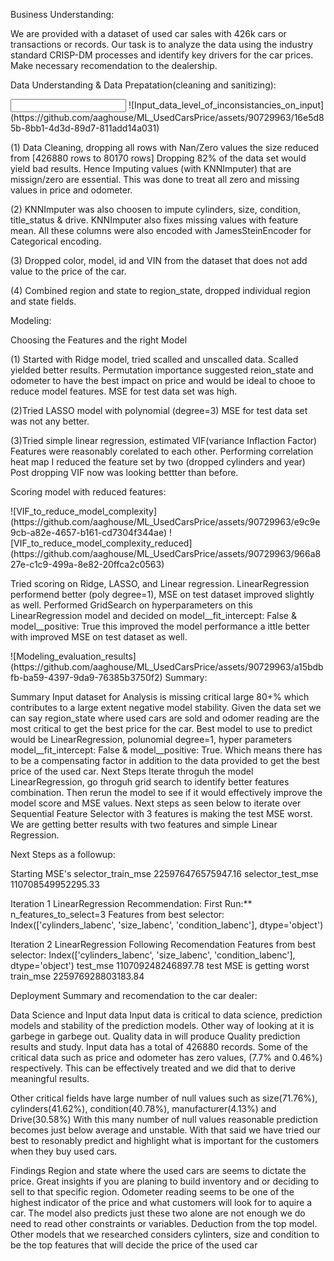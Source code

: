 Business Understanding:

We are provided with a dataset of used car sales with 426k cars or transactions or records. Our task is to analyze the data using the industry standard CRISP-DM processes and identify key drivers for the car prices. Make necessary recomendation to the dealership.

Data Understanding & Data Prepatation(cleaning and sanitizing):

<Input Data understanding image> 
![Input_data_level_of_inconsistancies_on_input](https://github.com/aaghouse/ML_UsedCarsPrice/assets/90729963/16e5d85b-8bb1-4d3d-89d7-811add14a031)

(1) Data Cleaning, dropping all rows with Nan/Zero values the size reduced from [426880 rows to 80170 rows] Dropping 82% of the data set would yield bad results. Hence Imputing values (with KNNImputer) that are missign/zero are essential. This was done to treat all zero and missing values in price and odometer.

(2) KNNImputer was also choosen to impute cylinders, size, condition, title_status & drive. KNNImputer also fixes missing values with feature mean.  All these columns were also encoded with JamesSteinEncoder for Categorical encoding.

(3) Dropped color, model, id and VIN from the dataset that does not add value to the price of the car.

(4) Combined region and state to region_state, dropped individual region and state fields.

Modeling:

Choosing the Features and the right Model

(1) Started with Ridge model, tried scalled and unscalled data. Scalled yielded better results. Permutation importance suggested reion_state and odometer to have the best impact on price and would be ideal to chooe to reduce model features. MSE for test data set was high.

(2)Tried LASSO model with polynomial (degree=3) MSE for test data set was not any better.

(3)Tried simple linear regression, estimated VIF(variance Inflaction Factor) Features were reasonably corelated to each other. Performing correlation heat map I reduced the feature set by two (dropped cylinders and year) Post dropping VIF now was looking bettter than before.

Scoring model with reduced features:

<correlation heatmep image>
<IVF with all features image>
<IVF removing cylinder and year feature image>
![VIF_to_reduce_model_complexity](https://github.com/aaghouse/ML_UsedCarsPrice/assets/90729963/e9c9e9cb-a82e-4657-b161-cd7304f344ae)
![VIF_to_reduce_model_complexity_reduced](https://github.com/aaghouse/ML_UsedCarsPrice/assets/90729963/966a827e-c1c9-499a-8e82-20ffca2c0563)

Tried scoring on Ridge, LASSO, and Linear regression.
LinearRegression performend better (poly degree=1), MSE on test dataset improved slightly as well.
Performed GridSearch on hyperparameters on this LinearRegression model and decided on model__fit_intercept: False & model__positive: True this improved the model performance a ittle better with improved MSE on test dataset as well.

<Modeling Image with results and decision factors>
![Modeling_evaluation_results](https://github.com/aaghouse/ML_UsedCarsPrice/assets/90729963/a15bdbfb-ba59-4397-9da9-76385b3750f2)
Summary:

Summary Input dataset for Analysis is missing critical large 80+% which contributes to a large extent negative model stability. Given the data set we can say region_state where used cars are sold and odomer reading are the most critical to get the best price for the car.
Best model to use to predict would be LinearRegression, polunomial degree=1, hyper parameters model__fit_intercept: False & model__positive: True. Which means there has to be a compensating factor in addition to the data provided to get the best price of the used car.
Next Steps Iterate throguh the model LinearRegression, go throguh grid search to identify better features combination. Then rerun the model to see if it would effectively improve the model score and MSE values.
Next steps as seen below to iterate over Sequential Feature Selector with 3 features is making the test MSE worst. We are getting better results with two features and simple Linear Regression.

Next Steps as a followup:

Starting MSE's selector_train_mse 225976476575947.16 selector_test_mse 110708549952295.33

Iteration 1 LinearRegression Recommendation: First Run:** n_features_to_select=3 Features from best selector: Index(['cylinders_labenc', 'size_labenc', 'condition_labenc'], dtype='object')

Iteration 2 LinearRegression Following Recomendation Features from best selector: Index(['cylinders_labenc', 'size_labenc', 'condition_labenc'], dtype='object') test_mse 110709248246897.78 test MSE is getting worst train_mse 225976928803183.84

Deployment Summary and recomendation to the car dealer: 

Data Science and Input data Input data is critical to data science, prediction models and stability of the prediction models. Other way of looking at it is garbege in garbege out. Quality data in will produce Quality prediction results and study.
Input data has a total of 426880 records. Some of the critical data such as price and odometer has zero values, (7.7% and 0.46%) respectively. This can be effectively treated and we did that to derive meaningful results.

Other critical fields have large number of null values such as size(71.76%), cylinders(41.62%), condition(40.78%), manufacturer(4.13%) and Drive(30.58%) With this many number of null values reasonable prediction becomes just below average and unstable. With that said we have tried our best to resonably predict and highlight what is important for the customers when they buy used cars.

Findings Region and state where the used cars are seems to dictate the price. Great insights if you are planing to build inventory and or deciding to sell to that specific region. Odometer reading seems to be one of the highest indicator of the price and what customers will look for to aquire a car. The model also predicts just these two alone are not enough we do need to read other constraints or variables. Deduction from the top model.
Other models that we researched considers cylinters, size and condition to be the top features that will decide the price of the used car
